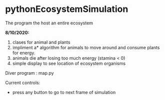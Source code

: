 # pythonEcosystemSimulation
The program the host an entire ecosystem


<b>8/10/2020:</b>
1. clases for animal and plants
2. impliment a* algorithm for animals to move around and consume plants for energy. 
3. animals die after losing too much energy (stamina < 0)
4. simple display to see location of ecosystem organisms

Diver program : map.py

Current controls:

 - press any button to go to next frame of simulation
 
